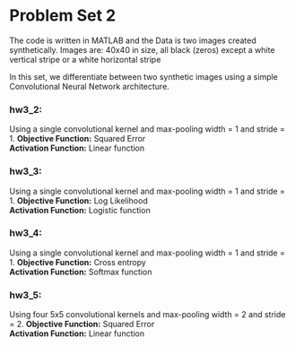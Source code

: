 # Problem Set 2
The code is written in MATLAB and the Data is two images created synthetically. 
Images are: 40x40 in size, all black (zeros) except a white vertical stripe or a white horizontal stripe

In this set, we differentiate between two synthetic images using a simple Convolutional Neural Network architecture.

### hw3_2: 
Using a single convolutional kernel and max-pooling width = 1 and stride = 1.
**Objective Function:** Squared Error  
**Activation Function:** Linear function

### hw3_3: 
Using a single convolutional kernel and max-pooling width = 1 and stride = 1.
**Objective Function:** Log Likelihood    
**Activation Function:**  Logistic function  

### hw3_4: 
Using a single convolutional kernel and max-pooling width = 1 and stride = 1.
**Objective Function:** Cross entropy    
**Activation Function:** Softmax function  

### hw3_5: 
Using four 5x5 convolutional kernels and max-pooling width = 2 and stride = 2.
**Objective Function:** Squared Error  
**Activation Function:** Linear function
